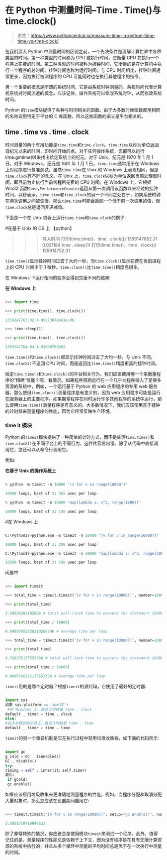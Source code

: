 # 在 Python 中测量时间–Time . Time()与 time.clock()

> 原文：<https://www.pythoncentral.io/measure-time-in-python-time-time-vs-time-clock/>

在我们深入 Python 中测量时间的区别之前，一个先决条件是理解计算世界中各种类型的时间。第一种类型的时间称为 CPU 或执行时间，它衡量 CPU 在执行一个程序上花费的时间。第二种类型的时间被称为挂钟时间，它衡量的是在计算机中执行一个程序的总时间。挂钟时间也称为运行时间。与 CPU 时间相比，挂钟时间通常更长，因为执行被测程序的 CPU 可能同时也在执行其他程序的指令。

另一个重要的概念是所谓的系统时间，它是由系统时钟测量的。系统时间代表计算机系统对时间流逝的概念。应该记住，操作系统可以修改系统时钟，从而修改系统时间。

Python 的`time`模块提供了各种与时间相关的函数。由于大多数时候函数都用相同的名称调用特定于平台的 C 库函数，所以这些函数的语义是平台相关的。

## **time . time vs . time . clock**

时间测量的两个有用功能是`time.time`和`time.clock`。`time.time`以秒为单位返回自纪元以来的时间，即时间开始的点。对于任何操作系统，您都可以运行 time.gmtime(0)来找出给定系统上的纪元。对于 Unix，纪元是 1970 年 1 月 1 日。对于 Windows，纪元是 1601 年 1 月 1 日。`time.time`通常用于在 Windows 上对程序进行基准测试。虽然`time.time`在 Unix 和 Windows 上表现相同，但是`time.clock`有不同的含义。在 Unix 上，`time.clock`以秒为单位返回当前处理器时间，即目前为止执行当前线程所花费的 CPU 时间。在 Windows 上，它根据 Win32 函数`QueryPerformanceCounter`返回从第一次调用该函数以来经过的挂钟时间，以秒表示。`time.time`和`time.clock`的另一个不同之处在于，如果系统时钟在两次调用之间被调慢，那么`time.time`可能会返回一个低于前一次调用的值，而`time.clock`总是返回非递减值。

下面是一个在 Unix 机器上运行`time.time`和`time.clock`的例子:

#在基于 Unix 的 OS 上
【python】
>>>导入时间
> > >打印(time.time()、time . clock())
1359147652.31 0.021184
>>>time . sleep(1)
>>>打印(time.time()、time . clock())
135914752.31

`time.time()`显示挂钟时间过去了大约一秒，而`time.clock()`显示花费在当前进程上的 CPU 时间少于 1 微秒。`time.clock()`比`time.time()`精度高很多。

在 Windows 下运行相同的程序会得到完全不同的结果:

**在 Windows 上**

```py

>>> import time

>>> print(time.time(), time.clock())

1359147763.02 4.95873078841e-06

>>> time.sleep(1)

>>> print(time.time(), time.clock())

1359147764.04 1.01088769662

```

`time.time()`和`time.clock()`都显示挂钟时间过去了大约一秒。与 Unix 不同，`time.clock()`不返回 CPU 时间，而是返回比`time.time()`精度更高的挂钟时间。

给定`time.time()`和`time.clock()`的平台相关行为，我们应该使用哪一个来衡量程序的“精确”性能？嗯，看情况。如果程序预期运行在一个几乎为程序投入了足够多资源的系统中，例如，一个运行基于 Python 的 web 应用程序的专用 web 服务器，那么使用`time.clock()`测量程序是有意义的，因为 web 应用程序可能是运行在服务器上的主要程序。如果期望程序在同时运行许多其他程序的系统中运行，那么使用`time.time()`测量程序是有意义的。大多数情况下，我们应该使用基于挂钟的计时器来测量程序的性能，因为它经常反映生产环境。

### **time it 模块**

Python 的`timeit`模块提供了一种简单的计时方式，而不是处理`time.time()`和`time.clock()`在不同平台上的不同行为，这往往容易出错。除了从代码中直接调用它，您还可以从命令行调用它。

例如:

**在基于 Unix 的操作系统上**

```py

% python -m timeit -n 10000 '[v for v in range(10000)]'

10000 loops, best of 3: 365 usec per loop

% python -m timeit -n 10000 'map(lambda x: x^2, range(1000))'

10000 loops, best of 3: 145 usec per loop

```

#在 Windows 上

```py

C:\Python27>python.exe -m timeit -n 10000 "[v for v in range(10000)]"

10000 loops, best of 3: 299 usec per loop

C:\Python27>python.exe -m timeit -n 10000 "map(lambda x: x^2, range(1000))"

10000 loops, best of 3: 109 usec per loop

```

闲置中

```py

>>> import timeit

>>> total_time = timeit.timeit('[v for v in range(10000)]', number=10000)

>>> print(total_time)

3.60528302192688 # total wall-clock time to execute the statement 10000 times

>>> print(total_time / 10000)

0.00036052830219268796 # average time per loop

>>> total_time = timeit.timeit('[v for v in range(10000)]', number=10000)

>>> print(total_time)

3.786295175552368 # total wall-lock time to execute the statement 10000 times

>>> print(total_time / 10000)

0.0003786295175552368 # average time per loop

```

`timeit`用的是哪个定时器？根据`timeit`的源代码，它使用了最好的定时器:

```py

import sys
如果 sys.platform == 'win32': 
 #在 Windows 上，最佳计时器是 time . clock
default _ timer = time . clock
else:
#在大多数其他平台上，最佳计时器是 time . time
default _ timer = time . time

```

`timeit`的另一个重要机制是它在执行过程中禁用垃圾收集器，如下面的代码所示:

```py

import gc
g cold = GC . isenabled()
GC . disable()
try:
timing = self . inner(it，self.timer) 
最后:
 if gcold: 
 gc.enable() 

```

如果应该启用垃圾收集来更准确地测量程序的性能，例如，当程序分配和取消分配大量对象时，那么您应该在设置期间启用它:

```py

>>> timeit.timeit("[v for v in range(10000)]", setup="gc.enable()", number=10000)

3.6051759719848633

```

除了非常特殊的情况，你应该总是使用模块`timeit`来测试一个程序。此外，值得记住的是，测量程序的性能总是依赖于上下文，因为没有程序是在具有无限计算资源的系统中执行的，并且从多个循环中测量的平均时间总是优于在一次执行中测量的时间。